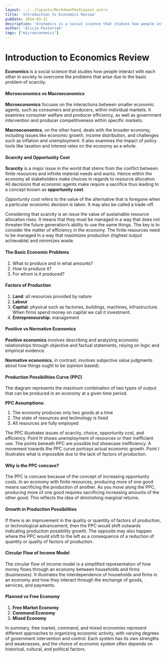 ```yaml
---
layout: ../../layouts/MarkdownPostLayout.astro
title: 'Introduction to Economics Review'
pubDate: 2024-03-31
description: 'Economics is a social science that studies how people interact with each other in society to overcome the problems that arise due to the basic problem of scarcity.'
author: 'Alicja Pasterzak'
tags: ["microeconomics"]
---
```


# Introduction to Economics Review

**Economics** is a social science that studies how people interact with each other in society to overcome the problems that arise due to the basic problem of scarcity.

#### **Microeconomics vs Macroeconomics**

**Microeconomics** focuses on the interactions between smaller economic agents, such as consumers and producers, within individual markets. It examines consumer welfare and producer efficiency, as well as government intervention and producer competitiveness within specific markets.

**Macroeconomics**, on the other hand, deals with the broader economy, including issues like economic growth, income distribution, and challenges such as inflation and unemployment. It also examines the impact of policy tools like taxation and interest rates on the economy as a whole.

#### **Scarcity and Opportunity Cost**

**Scarcity** is a major issue in the world that stems from the conflict between finite resources and infinite material needs and wants. Hence within the economy all stakeholders make choices in regards to resource allocation. All decisions that economic agents make require a sacrifice thus leading to a concept known as **opportunity cost**.

*Opportunity cost* refers to the value of the alternative that is foregone when a particular economic decision is taken. It may also be called a trade-off.

Considering that scarcity is an issue the value of sustainable resource allocation rises. It means that they must be managed in a way that does not threaten the future generation’s ability to use the same things. The key is to consider the matter of efficiency in the economy. The finite resources need to be managed in a way that maximizes production (highest output achievable) and minimizes waste.

#### **The Basic Economic Problems**

1. What to produce and in what amounts?
2. How to produce it?
3. For whom is it produced?

#### **Factors of Production**

1. **Land**: all resources provided by nature
2. **Labour**
3. **Capital**: physical such as factories, buildings, machines, infrastructure. When firms spend money on capital we call it investment.
4. **Entrepreneurship**: management

#### **Positive vs Normative Economics**

**Positive economics** involves describing and analyzing economic relationships through objective and factual statements, relying on logic and empirical evidence.

**Normative economics**, in contrast, involves subjective value judgments about how things ought to be (opinion based).

#### **Production Possibilities Curve (PPC)**

The diagram represents the maximum combination of two types of output that can be produced in an economy at a given time period.

**PPC Assumptions:**
1. The economy produces only two goods at a time
2. The state of resources and technology is fixed
3. All resources are fully employed

The PPC illustrates issues of scarcity, choice, opportunity cost, and efficiency. Point H shows unemployment of resources or their inefficient use. The points beneath PPC are possible but showcase inefficiency. A movement towards the PPC curve portrays actual economic growth. Point I illustrates what is impossible due to the lack of factors of production.

#### **Why is the PPC concave?**

The PPC is concave because of the concept of increasing opportunity costs. In an economy with finite resources, producing more of one good means sacrificing the production of another. As you move along the PPC, producing more of one good requires sacrificing increasing amounts of the other good. This reflects the idea of diminishing marginal returns.

#### **Growth in Production Possibilities**

If there is an improvement in the quality or quantity of factors of production, or technological advancement, then the PPC would shift outwards indicating production possibility growth. The opposite may also happen where the PPC would shift to the left as a consequence of a reduction of quantity or quality of factors of production. 

#### **Circular Flow of Income Model**

The circular flow of income model is a simplified representation of how money flows through an economy between households and firms (businesses). It illustrates the interdependence of households and firms in an economy and how they interact through the exchange of goods, services, and payments.

#### **Planned vs Free Economy**

1. **Free Market Economy**
2. **Command Economy**
3. **Mixed Economy**

In summary, free market, command, and mixed economies represent different approaches to organizing economic activity, with varying degrees of government intervention and control. Each system has its own strengths and weaknesses, and the choice of economic system often depends on historical, cultural, and political factors.
